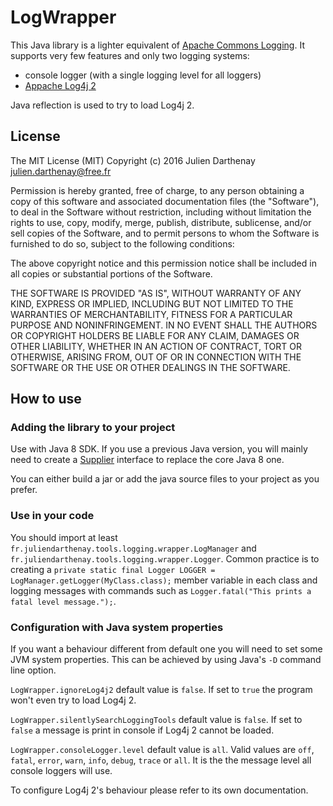 # LogWrapper

This Java library is a lighter equivalent of
[Apache Commons Logging](http://commons.apache.org/proper/commons-logging/).
It supports very few features and only two logging systems:
* console logger (with a single logging level for all loggers)
* [Appache Log4j 2](http://logging.apache.org/log4j/2.x/)

Java reflection is used to try to load Log4j 2.

## License

The MIT License (MIT)
Copyright (c) 2016 Julien Darthenay <julien.darthenay@free.fr>

Permission is hereby granted, free of charge, to any person obtaining a
copy of this software and associated documentation files (the
"Software"), to  deal in the Software without restriction, including
without limitation the rights to use, copy, modify, merge, publish,
distribute, sublicense, and/or sell copies of the Software, and to permit
persons to whom the Software is furnished to do
so, subject to the following conditions:

The above copyright notice and this permission notice shall be included
in all copies or substantial portions of the Software.

THE SOFTWARE IS PROVIDED "AS IS", WITHOUT WARRANTY OF ANY KIND, EXPRESS
OR IMPLIED, INCLUDING BUT NOT LIMITED TO THE WARRANTIES OF
MERCHANTABILITY, FITNESS FOR A PARTICULAR PURPOSE AND NONINFRINGEMENT. IN
NO EVENT SHALL THE AUTHORS OR COPYRIGHT HOLDERS BE LIABLE FOR ANY CLAIM,
DAMAGES OR OTHER LIABILITY, WHETHER IN AN ACTION OF CONTRACT, TORT OR
OTHERWISE, ARISING FROM, OUT OF OR IN CONNECTION WITH THE SOFTWARE OR THE
USE OR OTHER DEALINGS IN THE SOFTWARE.

## How to use

### Adding the library to your project

Use with Java 8 SDK. If you use a previous Java version, you will mainly need
to create a
[Supplier](https://docs.oracle.com/javase/8/docs/api/java/util/function/Supplier.html)
interface to replace the core Java 8 one.

You can either build a jar or add the java source files to your project as you
prefer.

### Use in your code

You should import at least
`fr.juliendarthenay.tools.logging.wrapper.LogManager` and
`fr.juliendarthenay.tools.logging.wrapper.Logger`.
Common practice is to creating a
`private static final Logger LOGGER = LogManager.getLogger(MyClass.class);`
member variable in each class and logging messages with commands such as
`Logger.fatal("This prints a fatal level message.");`.

### Configuration with Java system properties

If you want a behaviour different from default one you will need to set some
JVM system properties. This can be achieved by using Java's `-D` command line
option.

`LogWrapper.ignoreLog4j2` default value is `false`. If set to `true` the
program won't even try to load Log4j 2.

`LogWrapper.silentlySearchLoggingTools` default value is `false`. If set to
`false` a message is print in console if Log4j 2 cannot be loaded.

`LogWrapper.consoleLogger.level` default value is `all`. Valid values are
`off`, `fatal`, `error`, `warn`, `info`, `debug`, `trace` or `all`. It is the
the message level all console loggers will use.

To configure Log4j 2's behaviour please refer to its own documentation.